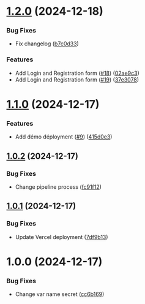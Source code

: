 # [1.2.0](https://github.com/MisterAlfred/web-front/compare/v1.1.1...v1.2.0) (2024-12-18)

### Bug Fixes

- Fix changelog ([b7c0d33](https://github.com/MisterAlfred/web-front/commit/b7c0d332c24cbd56959710c72ac35c211064a933))

### Features

- Add Login and Registration form ([#18](https://github.com/MisterAlfred/web-front/issues/18)) ([02ae9c3](https://github.com/MisterAlfred/web-front/commit/02ae9c375241b05cf73d60887a1832c17b8ccf6b))
- Add Login and Registration form ([#19](https://github.com/MisterAlfred/web-front/issues/19)) ([37e3078](https://github.com/MisterAlfred/web-front/commit/37e307849b7aacec35ac5d5f25f4056022168e03))

# [1.1.0](https://github.com/MisterAlfred/web-front/compare/v1.0.2...v1.1.0) (2024-12-17)

### Features

- Add démo déployment ([#9](https://github.com/MisterAlfred/web-front/issues/9)) ([415d0e3](https://github.com/MisterAlfred/web-front/commit/415d0e37fb6de829529955bf61cbc0b056140148))

## [1.0.2](https://github.com/MisterAlfred/web-front/compare/v1.0.1...v1.0.2) (2024-12-17)

### Bug Fixes

- Change pipeline process ([fc91f12](https://github.com/MisterAlfred/web-front/commit/fc91f12fad7f5ea1d27de05ca8d7715898ed180c))

## [1.0.1](https://github.com/MisterAlfred/web-front/compare/v1.0.0...v1.0.1) (2024-12-17)

### Bug Fixes

- Update Vercel deployment ([7df9b13](https://github.com/MisterAlfred/web-front/commit/7df9b139324a1c136baf150bf0c49453cfea515f))

# 1.0.0 (2024-12-17)

### Bug Fixes

- Change var name secret ([cc6b169](https://github.com/MisterAlfred/web-front/commit/cc6b169bfab6f5353ed6b27740842f71bfcc987f))
